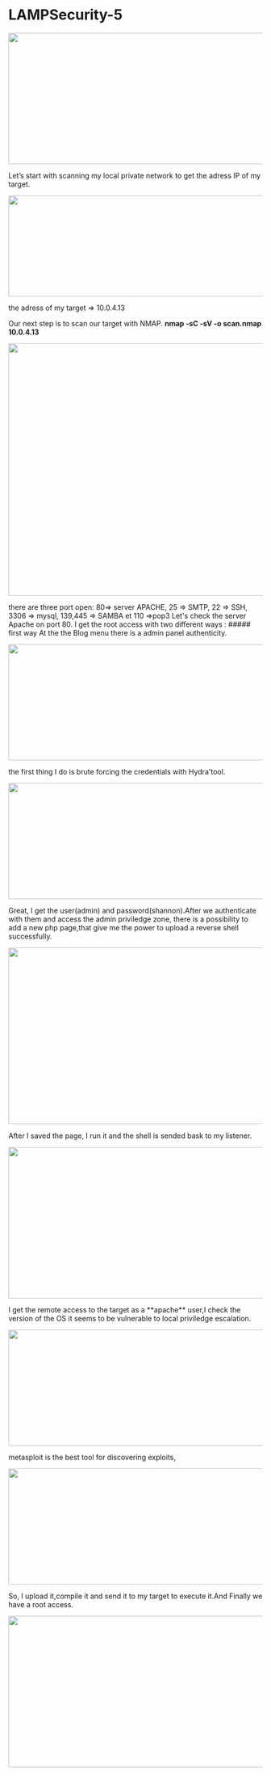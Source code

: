 # LAMPSecurity-5
<p align="center">
  <img src="https://rajoul.github.io/my_write_up/image/LAMPSecurity-5/accueil.png" width="840" height="260">
</p>
Let’s start with scanning my local private network to get the adress IP of my target.
<p align="center">
  <img src="https://rajoul.github.io/my_write_up/image/LAMPSecurity-5/netdiscover.png" width="800" height="200">
</p>
the adress of my target => 10.0.4.13

Our next step is to scan our target with NMAP.
**nmap -sC -sV -o scan.nmap 10.0.4.13**
<p align="center">
  <img src="https://rajoul.github.io/my_write_up/image/LAMPSecurity-5/scan.png" width="800" height="500">
</p>
there are three port open: 80=> server APACHE, 25 => SMTP, 22 => SSH, 3306 => mysql, 139,445 => SAMBA et 110 =>pop3
Let's check the server Apache on port 80.
I get the root access with two different ways :
##### first way
At the the Blog menu there is a admin panel authenticity.
<p align="center">
  <img src="https://rajoul.github.io/my_write_up/image/LAMPSecurity-5/admin_panel.png" width="800" height="230">
</p>
the first thing I do is brute forcing the credentials with Hydra'tool.
<p align="center">
  <img src="https://rajoul.github.io/my_write_up/image/LAMPSecurity-5/hydra.png" width="800" height="230">
</p>
Great, I get the user(admin) and password(shannon).After we authenticate with them and access the admin priviledge zone, there is
a possibility to add a new php page,that give me the power to upload a reverse shell successfully.
<p align="center">
  <img src="https://rajoul.github.io/my_write_up/image/LAMPSecurity-5/5.png" width="800" height="350">
</p>
After I saved the page, I run it and the shell is sended bask to my listener.
<p align="center">
  <img src="https://rajoul.github.io/my_write_up/image/LAMPSecurity-5/6.png" width="800" height="300">
</p>
I get the remote access to the target as a **apache** user,I check the version of the OS it seems to be vulnerable to local priviledge escalation.
<p align="center">
  <img src="https://rajoul.github.io/my_write_up/image/LAMPSecurity-5/7.png" width="800" height="230">
</p>
metasploit is the best tool for discovering exploits, 
<p align="center">
  <img src="https://rajoul.github.io/my_write_up/image/LAMPSecurity-5/searchsploit.png" width="800" height="230">
</p> 
So, I upload it,compile it and send it to my target to execute it.And Finally we have a root access.
<p align="center">
  <img src="https://rajoul.github.io/my_write_up/image/LAMPSecurity-5/root_access.png" width="800" height="300">
</p> 








